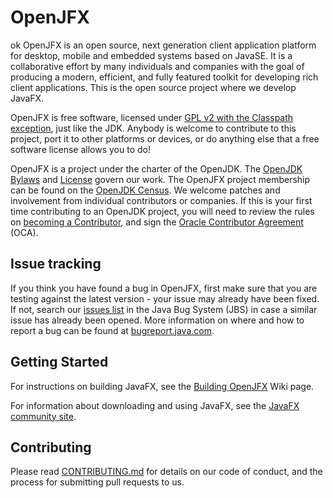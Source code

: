 # OpenJFX
ok
OpenJFX is an open source, next generation client application platform for desktop, mobile and embedded systems based on JavaSE. It is a collaborative effort by many individuals and companies with the goal of producing a modern, efficient, and fully featured toolkit for developing rich client applications. This is the open source project where we develop JavaFX.

OpenJFX is free software, licensed under [GPL v2 with the Classpath exception](LICENSE), just like the JDK. Anybody is welcome to contribute to this project, port it to other platforms or devices, or do anything else that a free software license allows you to do!

OpenJFX is a project under the charter of the OpenJDK. The [OpenJDK Bylaws](https://openjdk.org/bylaws) and [License](LICENSE) govern our work. The OpenJFX project membership can be found on the [OpenJDK Census](https://openjdk.org/census#openjfx). We welcome patches and involvement from individual contributors or companies. If this is your first time contributing to an OpenJDK project, you will need to review the rules on [becoming a Contributor](https://openjdk.org/bylaws#contributor), and sign the [Oracle Contributor Agreement](https://oca.opensource.oracle.com/) (OCA).

## Issue tracking

If you think you have found a bug in OpenJFX, first make sure that you are testing against the latest version - your issue may already have been fixed. If not, search our [issues list](https://bugs.openjdk.org/issues/?filter=39543) in the Java Bug System (JBS) in case a similar issue has already been opened. More information on where and how to report a bug can be found at [bugreport.java.com](https://bugreport.java.com/).

## Getting Started

For instructions on building JavaFX, see the [Building OpenJFX](https://wiki.openjdk.org/display/OpenJFX/Building+OpenJFX) Wiki page.

For information about downloading and using JavaFX, see the [JavaFX community site](https://openjfx.io/).


## Contributing

Please read [CONTRIBUTING.md](CONTRIBUTING.md) for details on our code of conduct, and the process for submitting pull requests to us.
